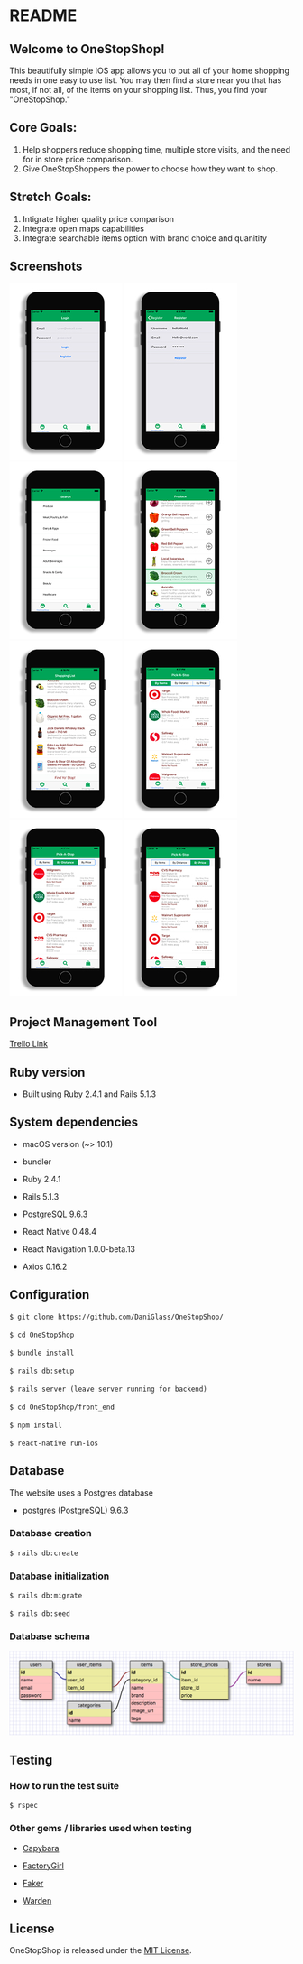 # README

##  Welcome to OneStopShop!

This beautifully simple IOS app allows you to put all of your home shopping needs in one easy to use list. You may then find a store near you that has most, if not all, of the items on your shopping list. Thus, you find your "OneStopShop."

## Core Goals:

1. Help shoppers reduce shopping time, multiple store visits, and the need for in store price comparison.
2. Give OneStopShoppers the power to choose how they want to shop.

## Stretch Goals:

1. Intigrate higher quality price comparison
2. Integrate open maps capabilities
3. Integrate searchable items option with brand choice and quanitity

## Screenshots

![Register Screen](https://github.com/DaniGlass/OneStopShop/blob/master/lib/screenshots/register.jpg)
![Login Screen](https://github.com/DaniGlass/OneStopShop/blob/master/lib/screenshots/login.jpg)
![Categories Screen](https://github.com/DaniGlass/OneStopShop/blob/master/lib/screenshots/categories.jpg)
![Item Selected Screen](https://github.com/DaniGlass/OneStopShop/blob/master/lib/screenshots/items_select.jpg)
![Shopping List Screen](https://github.com/DaniGlass/OneStopShop/blob/master/lib/screenshots/shopping_list.jpg)
![Store Results by Items Screen](https://github.com/DaniGlass/OneStopShop/blob/master/lib/screenshots/by_items.jpg)
![Store Results by Distance Screen](https://github.com/DaniGlass/OneStopShop/blob/master/lib/screenshots/by_distance.jpg)
![Store Results by Price Screen](https://github.com/DaniGlass/OneStopShop/blob/master/lib/screenshots/by_price.jpg)

## Project Management Tool

[Trello Link](https://trello.com/b/6IKQtjuC/main)

## Ruby version

* Built using Ruby 2.4.1 and Rails 5.1.3

## System dependencies

* macOS version (~> 10.1)

* bundler

* Ruby 2.4.1

* Rails 5.1.3

* PostgreSQL 9.6.3

* React Native 0.48.4

* React Navigation 1.0.0-beta.13

* Axios 0.16.2

## Configuration

    $ git clone https://github.com/DaniGlass/OneStopShop/

    $ cd OneStopShop

    $ bundle install

    $ rails db:setup

    $ rails server (leave server running for backend)

    $ cd OneStopShop/front_end

    $ npm install

    $ react-native run-ios

## Database

The website uses a Postgres database

* postgres (PostgreSQL) 9.6.3

### Database creation

    $ rails db:create

### Database initialization

    $ rails db:migrate

    $ rails db:seed

### Database schema

![DB schema](https://github.com/DaniGlass/OneStopShop/blob/master/OneStopShopSchema.png)

## Testing

### How to run the test suite

    $ rspec


### Other gems / libraries used when testing

* [Capybara](https://github.com/teamcapybara/capybara)

* [FactoryGirl](https://github.com/thoughtbot/factory_girl)

* [Faker](https://github.com/stympy/faker)

* [Warden](https://github.com/hassox/warden/wiki)

## License

OneStopShop is released under the [MIT License](https://opensource.org/licenses/MIT).
